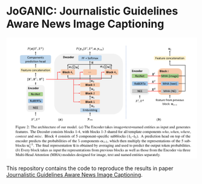 # JoGANIC: Journalistic Guidelines Aware News Image Captioning
![Teaser](figures/teaser.png)

This repository contains the code to reproduce the results in
paper [Journalistic Guidelines Aware News Image Captioning](https://arxiv.org/abs/2109.02865). 
